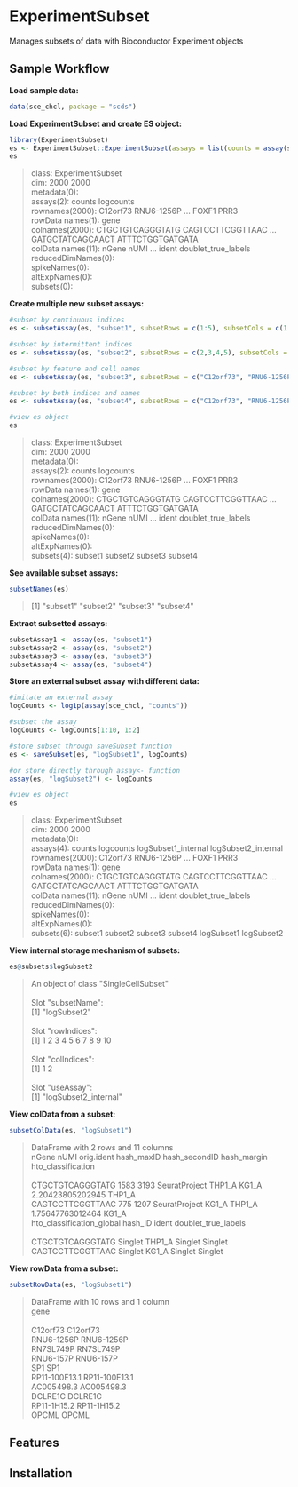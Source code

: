 # ExperimentSubset
Manages subsets of data with Bioconductor Experiment objects

## Sample Workflow
**Load sample data:**
```r
data(sce_chcl, package = "scds")
```


**Load ExperimentSubset and create ES object:**
```r
library(ExperimentSubset)
es <- ExperimentSubset::ExperimentSubset(assays = list(counts = assay(sce_chcl, "counts"), logcounts = assay(sce_chcl, "logcounts")), colData=colData(sce_chcl), rowData= rowData(sce_chcl))
es
```
<blockquote>
class: ExperimentSubset</br>
dim: 2000 2000</br> 
metadata(0):</br>
assays(2): counts logcounts</br>
rownames(2000): C12orf73 RNU6-1256P ... FOXF1 PRR3</br>
rowData names(1): gene</br>
colnames(2000): CTGCTGTCAGGGTATG CAGTCCTTCGGTTAAC ... GATGCTATCAGCAACT ATTTCTGGTGATGATA</br>
colData names(11): nGene nUMI ... ident doublet_true_labels</br>
reducedDimNames(0):</br>
spikeNames(0):</br>
altExpNames(0):</br>
subsets(0):
</blockquote>


**Create multiple new subset assays:**
```r
#subset by continuous indices
es <- subsetAssay(es, "subset1", subsetRows = c(1:5), subsetCols = c(1:3))

#subset by intermittent indices
es <- subsetAssay(es, "subset2", subsetRows = c(2,3,4,5), subsetCols = c(4,5,6))

#subset by feature and cell names
es <- subsetAssay(es, "subset3", subsetRows = c("C12orf73", "RNU6-1256P", "RN7SL749P", "RNU6-157P"), subsetCols = c("CTGCTGTCAGGGTATG", "CAGTCCTTCGGTTAAC"))

#subset by both indices and names
es <- subsetAssay(es, "subset4", subsetRows = c("C12orf73", "RNU6-1256P", "RN7SL749P", "RNU6-157P"), subsetCols = c(1:10))

#view es object
es
```
<blockquote>
class: ExperimentSubset</br>
dim: 2000 2000</br> 
metadata(0):</br>
assays(2): counts logcounts</br>
rownames(2000): C12orf73 RNU6-1256P ... FOXF1 PRR3</br>
rowData names(1): gene</br>
colnames(2000): CTGCTGTCAGGGTATG CAGTCCTTCGGTTAAC ... GATGCTATCAGCAACT ATTTCTGGTGATGATA</br>
colData names(11): nGene nUMI ... ident doublet_true_labels</br>
reducedDimNames(0):</br>
spikeNames(0):</br>
altExpNames(0):</br>
subsets(4): subset1 subset2 subset3 subset4
</blockquote>


**See available subset assays:**
```r
subsetNames(es)
```
>[1] "subset1" "subset2" "subset3" "subset4"


**Extract subsetted assays:**
```r
subsetAssay1 <- assay(es, "subset1")
subsetAssay2 <- assay(es, "subset2")
subsetAssay3 <- assay(es, "subset3")
subsetAssay4 <- assay(es, "subset4")
```


**Store an external subset assay with different data:**
```r
#imitate an external assay
logCounts <- log1p(assay(sce_chcl, "counts"))

#subset the assay
logCounts <- logCounts[1:10, 1:2]

#store subset through saveSubset function
es <- saveSubset(es, "logSubset1", logCounts)

#or store directly through assay<- function
assay(es, "logSubset2") <- logCounts

#view es object
es
```
<blockquote>
class: ExperimentSubset</br>
dim: 2000 2000</br> 
metadata(0):</br>
assays(4): counts logcounts logSubset1_internal logSubset2_internal</br>
rownames(2000): C12orf73 RNU6-1256P ... FOXF1 PRR3</br>
rowData names(1): gene</br>
colnames(2000): CTGCTGTCAGGGTATG CAGTCCTTCGGTTAAC ... GATGCTATCAGCAACT ATTTCTGGTGATGATA</br>
colData names(11): nGene nUMI ... ident doublet_true_labels</br>
reducedDimNames(0):</br>
spikeNames(0):</br>
altExpNames(0):</br>
subsets(6): subset1 subset2 subset3 subset4 logSubset1 logSubset2
</blockquote>


**View internal storage mechanism of subsets:**
```r
es@subsets$logSubset2
```
<blockquote>
An object of class "SingleCellSubset"</br></br>
Slot "subsetName":</br>
[1] "logSubset2"</br></br>
Slot "rowIndices":</br>
 [1]  1  2  3  4  5  6  7  8  9 10</br></br>
Slot "colIndices":</br>
[1] 1 2</br></br>
Slot "useAssay":</br>
[1] "logSubset2_internal"
</blockquote>


**View colData from a subset:**
```r
subsetColData(es, "logSubset1")
```
<blockquote>
 DataFrame with 2 rows and 11 columns</br>
                     nGene      nUMI    orig.ident hash_maxID hash_secondID      hash_margin hto_classification</br>
                 <integer> <numeric>      <factor>   <factor>      <factor>        <numeric>           <factor></br>
CTGCTGTCAGGGTATG      1583      3193 SeuratProject     THP1_A         KG1_A 2.20423805202945             THP1_A</br>
CAGTCCTTCGGTTAAC       775      1207 SeuratProject      KG1_A        THP1_A 1.75647763012464              KG1_A</br>
                 hto_classification_global  hash_ID    ident doublet_true_labels</br>
                                  <factor> <factor> <factor>         <character></br>
CTGCTGTCAGGGTATG                   Singlet   THP1_A  Singlet             Singlet</br>
CAGTCCTTCGGTTAAC                   Singlet    KG1_A  Singlet             Singlet
</blockquote>
     
     
**View rowData from a subset:**
```r
subsetRowData(es, "logSubset1")
```
<blockquote>
 DataFrame with 10 rows and 1 column</br>
                       gene</br>
                <character></br>
C12orf73           C12orf73</br>
RNU6-1256P       RNU6-1256P</br>
RN7SL749P         RN7SL749P</br>
RNU6-157P         RNU6-157P</br>
SP1                     SP1</br>
RP11-100E13.1 RP11-100E13.1</br>
AC005498.3       AC005498.3</br>
DCLRE1C             DCLRE1C</br>
RP11-1H15.2     RP11-1H15.2</br>
OPCML                 OPCML
</blockquote>


## Features

## Installation
